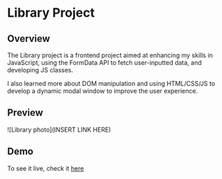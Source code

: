 # Library Project

## Overview
The Library project is a frontend project aimed at enhancing my skills in JavaScript, using the FormData API to fetch user-inputted data, 
and developing JS classes. 

I also learned more about DOM manipulation and using HTML/CSS/JS to develop a dynamic modal window to improve the user experience.

## Preview
![Library photo](INSERT LINK HERE)

## Demo
To see it live, check it [here](https://tbbui-732.github.io/library/)
